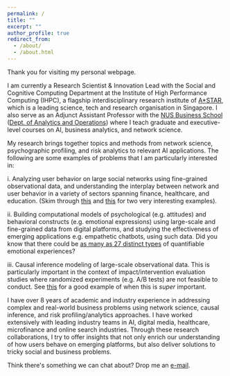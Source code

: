 ```yaml
---
permalink: /
title: ""
excerpt: ""
author_profile: true
redirect_from: 
  - /about/
  - /about.html
---
```


Thank you for visiting my personal webpage.


I am currently a Research Scientist & Innovation Lead with the Social and Cognitive Computing Department at the Institute of High Performance Computing (IHPC), a flagship interdisciplinary research institute of [A*STAR](https://www.a-star.edu.sg/), which is a leading science, tech and research organisation in Singapore. I also serve as an Adjunct Assistant Professor with the [NUS Business School](https://bschool.nus.edu.sg/) ([Dept. of Analytics and Operations](https://bschool.nus.edu.sg/analytics-operations)) where I teach graduate and executive-level courses on AI, business analytics, and network science.

My research brings together topics and methods from network science, psychographic profiling, and risk analytics to relevant AI applications. The following are some examples of problems that I am particularly interested in:

i. Analyzing user behavior on large social networks using fine-grained observational data, and understanding the interplay between network and user behavior in a variety of sectors spanning finance, healthcare, and education. (Skim through [this](https://economics.mit.edu/files/7781) and [this](https://www.nature.com/articles/ncomms14753) for two very interesting examples).

ii. Building computational models of psychological (e.g. attitudes) and behavioral constructs (e.g.  emotional expressions) using large-scale and fine-grained data from digital platforms, and studying the effectiveness of emerging applications  e.g. empathetic chatbots, using such data. Did you know that there could be [as many as 27 distinct types](http://www.pnas.org/content/114/38/E7900) of quantifiable emotional experiences?

iii. Causal inference modeling of large-scale observational data. This is particularly important in the context of impact/intervention evaluation studies where randomized experiments (e.g. A/B tests) are not feasible to conduct. See [this](https://ai.google/research/pubs/pub41854) for a good example of when this is *super* important.

I have over 8 years of academic and industry experience in addressing complex and real-world business problems using network science, causal inference, and risk profiling/analytics approaches. I have worked extensively with leading industry teams in AI, digital media, healthcare, microfinance and online search industries. Through these research collaborations, I try to offer insights that not only enrich our understanding of how users behave on emerging platforms, but also deliver solutions to tricky social and business problems.

Think there's something we can chat about? Drop me an [e-mail](mailto:prasanta.nus@gmail.com). 


